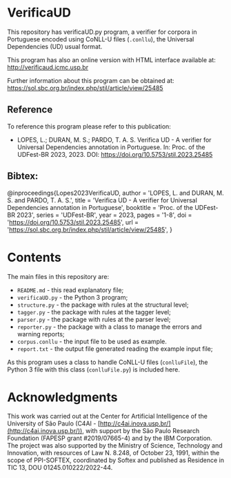 # VerificaUD
 This repository has verificaUD.py program, a verifier for corpora in Portuguese encoded using CoNLL-U files (`.conllu`), the Universal Dependencies (UD) usual format.

 This program has also an online version with HTML interface available at: http://verificaud.icmc.usp.br

 Further information about this program can be obtained at: https://sol.sbc.org.br/index.php/stil/article/view/25485

 ## Reference
 To reference this program please refer to this publication:
 - LOPES, L.; DURAN, M. S.; PARDO, T. A. S. Verifica UD - A verifier for Universal Dependencies annotation in Portuguese. In: Proc. of the UDFest-BR 2023, 2023. DOI: https://doi.org/10.5753/stil.2023.25485

 ## Bibtex:
 @inproceedings{Lopes2023VerificaUD,
   author = 'LOPES, L. and DURAN, M. S. and PARDO, T. A. S.', 
   title = 'Verifica UD - A verifier for Universal Dependencies annotation in Portuguese',
   booktitle = 'Proc. of the UDFest-BR 2023',
   series = 'UDFest-BR',
   year = 2023,
   pages = '1-8',
   doi = 'https://doi.org/10.5753/stil.2023.25485',
   url = 'https://sol.sbc.org.br/index.php/stil/article/view/25485',
}

 # Contents
 The main files in this repository are:
- `README.md` - this read explanatory file;
- `verificaUD.py` - the Python 3 program;
- `structure.py` - the package with rules at the structural level;
- `tagger.py` - the package with rules at the tagger level;
- `parser.py` - the package with rules at the parser level;
- `reporter.py` - the package with a class to manage the errors and warning reports;
- `corpus.conllu` - the input file to be used as example.
- `report.txt` - the output file generated reading the example input file;

As this program uses a class to handle CoNLL-U files (`conlluFile`), the Python 3 file with this class (`conlluFile.py`) is included here.

# Acknowledgments
This work was carried out at the Center for Artificial Intelligence of the University of São Paulo (C4AI - [http://c4ai.inova.usp.br/](http://c4ai.inova.usp.br/)), with support by the São Paulo Research Foundation (FAPESP grant #2019/07665-4) and by the IBM Corporation. The project was also supported by the Ministry of Science, Technology and Innovation, with resources of Law N. 8.248, of October 23, 1991, within the scope of PPI-SOFTEX, coordinated by Softex and published as Residence in TIC 13, DOU 01245.010222/2022-44.

